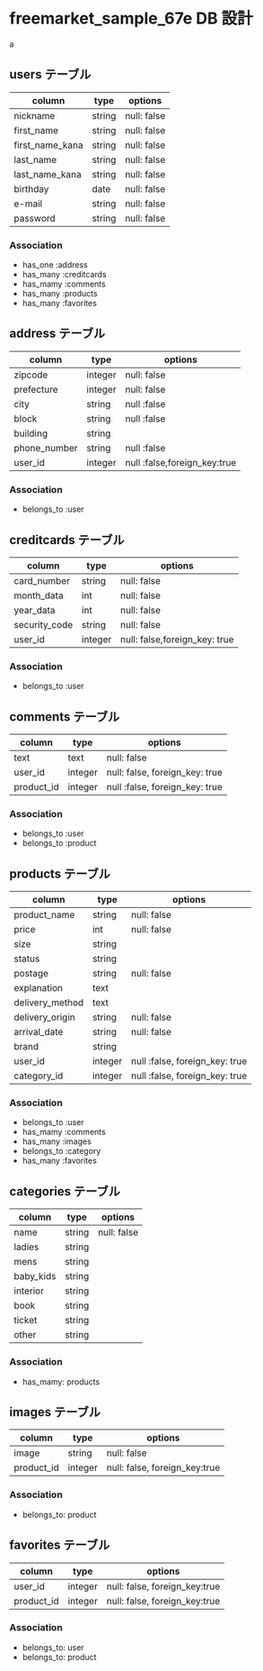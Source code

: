 # freemarket_sample_67e DB 設計

a

## users テーブル

| column          | type   | options     |
| --------------- | ------ | ----------- |
| nickname        | string | null: false |
| first_name      | string | null: false |
| first_name_kana | string | null: false |
| last_name       | string | null: false |
| last_name_kana  | string | null: false |
| birthday        | date   | null: false |
| e-mail          | string | null: false |
| password        | string | null: false |

### Association

- has_one :address
- has_many :creditcards
- has_mamy :comments
- has_many :products
- has_many :favorites

## address テーブル

| column       | type    | options                      |
| ------------ | ------- | ---------------------------- |
| zipcode      | integer | null: false                  |
| prefecture   | integer | null: false                  |
| city         | string  | null :false                  |
| block        | string  | null :false                  |
| building     | string  |                              |
| phone_number | string  | null :false                  |
| user_id      | integer | null :false,foreign_key:true |

### Association

- belongs_to :user

## creditcards テーブル

| column        | type    | options                       |
| ------------- | ------- | ----------------------------- |
| card_number   | string  | null: false                   |
| month_data    | int     | null: false                   |
| year_data     | int     | null: false                   |
| security_code | string  | null: false                   |
| user_id       | integer | null: false,foreign_key: true |

### Association

- belongs_to :user

## comments テーブル

| column     | type    | options                        |
| ---------- | ------- | ------------------------------ |
| text       | text    | null: false                    |
| user_id    | integer | null: false, foreign_key: true |
| product_id | integer | null :false, foreign_key: true |

### Association

- belongs_to :user
- belongs_to :product

## products テーブル

| column          | type    | options                        |
| --------------- | ------- | ------------------------------ |
| product_name    | string  | null: false                    |
| price           | int     | null: false                    |
| size            | string  |                                |
| status          | string  |                                |
| postage         | string  | null: false                    |
| explanation     | text    |                                |
| delivery_method | text    |                                |
| delivery_origin | string  | null: false                    |
| arrival_date    | string  | null: false                    |
| brand           | string  |                                |
| user_id         | integer | null :false, foreign_key: true |
| category_id     | integer | null :false, foreign_key: true |

### Association

- belongs_to :user
- has_mamy :comments
- has_many :images
- belongs_to :category
- has_many :favorites

## categories テーブル

| column    | type   | options     |
| --------- | ------ | ----------- |
| name      | string | null: false |
| ladies    | string |             |
| mens      | string |             |
| baby_kids | string |             |
| interior  | string |             |
| book      | string |             |
| ticket    | string |             |
| other     | string |             |

### Association

- has_mamy: products

## images テーブル

| column     | type    | options                       |
| ---------- | ------- | ----------------------------- |
| image      | string  | null: false                   |
| product_id | integer | null: false, foreign_key:true |

### Association

- belongs_to: product

## favorites テーブル

| column     | type    | options                       |
| ---------- | ------- | ----------------------------- |
| user_id    | integer | null: false, foreign_key:true |
| product_id | integer | null: false, foreign_key:true |

### Association

- belongs_to: user
- belongs_to: product

